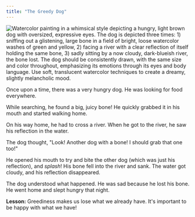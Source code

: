 ```yaml
---
title: "The Greedy Dog"
---
```


![Watercolor painting in a whimsical style depicting a hungry, light brown dog with oversized, expressive eyes. The dog is depicted three times: 1) sniffing out a glistening, large bone in a field of bright, loose watercolor washes of green and yellow, 2) facing a river with a clear reflection of itself holding the same bone, 3) sadly sitting by a now cloudy, dark-blueish river, the bone lost.  The dog should be consistently drawn, with the same size and color throughout, emphasizing its emotions through its eyes and body language. Use soft, translucent watercolor techniques to create a dreamy, slightly melancholic mood.](/images/image_the-greedy-dog2.png)


Once upon a time, there was a very hungry dog. He was looking for food everywhere.

While searching, he found a big, juicy bone! He quickly grabbed it in his mouth and started walking home.

On his way home, he had to cross a river.  When he got to the river, he saw his reflection in the water.

The dog thought, "Look! Another dog with a bone! I should grab that one too!"

He opened his mouth to try and bite the other dog (which was just his reflection), and *splash*! His bone fell into the river and sank. The water got cloudy, and his reflection disappeared.

The dog understood what happened. He was sad because he lost his bone. He went home and slept hungry that night.

**Lesson:** Greediness makes us lose what we already have.  It's important to be happy with what we have!
